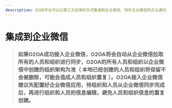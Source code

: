 ```yaml
---
description: O2OA平台可以以第三方应用的方式集成到企业微信，同步企业微信的企业通讯录作为本地组织人员架构，并且可以将待办等通知直接推送到企业微信进行消息提醒。
---
```


# 集成到企业微信

> ### 如果O2OA成功接入企业微信，O2OA将会自动从企业微信拉取所有的人员和组织进行同步，O2OA的所有人员和组织以企业微信中创建的组织架构为准（ 本地已经创建的人员和组织将保留不会被删除，可能会造成人员和组织重复 ）。O2OA接入企业微信建议先配置好企业微信应用，待组织和人员从企业微信同步完成后，再进行组织和人员的信息编辑，避免人员和组织信息的重复创建。 <a id="h2_1"></a>

